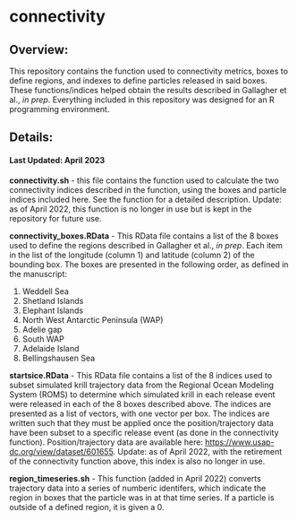 # connectivity
## Overview: 
This repository contains the function used to connectivity metrics, boxes to define regions, and indexes to define particles released in said boxes. These functions/indices helped obtain the results described in Gallagher et al., _in prep_. Everything included in this repository was designed for an R programming environment. 

## Details: 
#### Last Updated: April 2023
**connectivity.sh** - this file contains the function used to calculate the two connectivity indices described in the function, using the boxes and particle indices included here. See the function for a detailed description. Update: as of April 2022, this function is no longer in use but is kept in the repository for future use. 

**connectivity_boxes.RData** - This RData file contains a list of the 8 boxes used to define the regions described in Gallagher et al., _in prep_. Each item in the list of the longitude (column 1) and latitude (column 2) of the bounding box. The boxes are presented in the following order, as defined in the manuscript: 
  1. Weddell Sea
  2. Shetland Islands
  3. Elephant Islands
  4. North West Antarctic Peninsula (WAP)
  5. Adelie gap
  6. South WAP
  7. Adelaide Island
  8. Bellingshausen Sea

**startsice.RData** - This RData file contains a list of the 8 indices used to subset simulated krill trajectory data from the Regional Ocean Modeling System (ROMS) to determine which simulated krill in each release event were released in each of the 8 boxes described above. The indices are presented as a list of vectors, with one vector per box. The indices are written such that they must be applied once the position/trajectory data have been subset to a specific release event (as done in the connectivity function). Position/trajectory data are available here: https://www.usap-dc.org/view/dataset/601655. Update: as of April 2022, with the retirement of the connectivity function above, this index is also no longer in use.

**region_timeseries.sh** - This function (added in April 2022) converts trajectory data into a series of numberic identifers, which indicate the region in boxes that the particle was in at that time series. If a particle is outside of a defined region, it is given a 0. 
